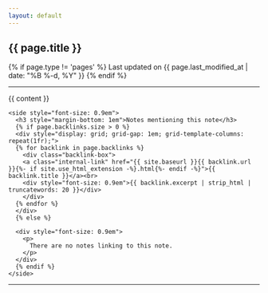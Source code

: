 ```yaml
---
layout: default
---
```

<article>
  <div>
    <h1>{{ page.title }}</h1>
    <time datetime="{{ page.last_modified_at | date_to_xmlschema }}">{% if page.type != 'pages' %}
      Last updated on {{ page.last_modified_at | date: "%B %-d, %Y" }}
      {% endif %}
    </time>
  </div>
  
  <hr>

  <div id="notes-entry-container">
    <content>
      {{ content }}
    </content>

    <side style="font-size: 0.9em">
      <h3 style="margin-bottom: 1em">Notes mentioning this note</h3>
      {% if page.backlinks.size > 0 %}
      <div style="display: grid; grid-gap: 1em; grid-template-columns: repeat(1fr);">
      {% for backlink in page.backlinks %}
        <div class="backlink-box">
        <a class="internal-link" href="{{ site.baseurl }}{{ backlink.url }}{%- if site.use_html_extension -%}.html{%- endif -%}">{{ backlink.title }}</a><br>
        <div style="font-size: 0.9em">{{ backlink.excerpt | strip_html | truncatewords: 20 }}</div>
        </div>
      {% endfor %}
      </div>
      {% else %}

      <div style="font-size: 0.9em">
        <p>
          There are no notes linking to this note.
        </p>
      </div>
      {% endif %}
    </side>
  </div>
</article>

<hr>
